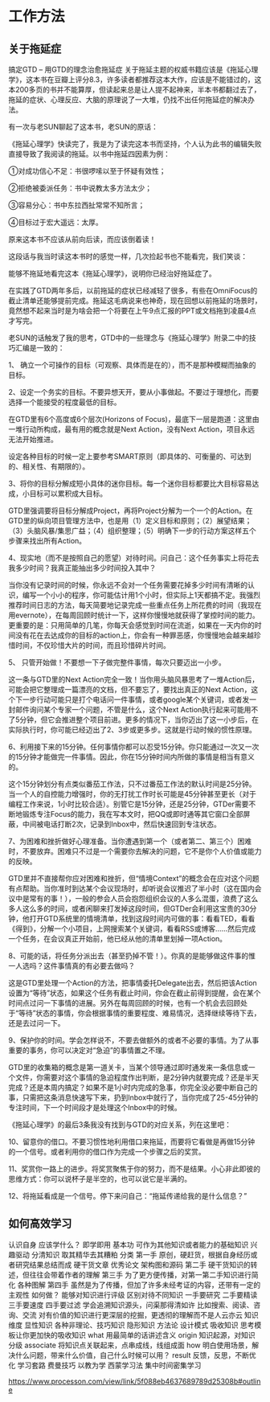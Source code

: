 # 工作方法

## 关于拖延症

搞定GTD – 用GTD的理念治愈拖延症
关于拖延主题的权威书籍应该是《拖延心理学》，这本书在豆瓣上评分8.3，许多读者都推荐这本大作，应该是不能错过的，这本200多页的书并不能算厚，但读起来总是让人提不起神来，半本书都翻过去了，拖延的症状、心理反应、大脑的原理说了一大堆，仍找不出任何拖延症的解决办法。

有一次与老SUN聊起了这本书，老SUN的原话：

《拖延心理学》快读完了，我是为了读完这本书而坚持，个人认为此书的编辑失败直接导致了我阅读的拖延。以书中拖延四因素为例：

①对成功信心不足：书很啰嗦以至于怀疑有效性；

②拒绝被委派任务：书中说教太多方法太少；

③容易分心：书中东拉西扯常常不知所言；

④目标过于宏大遥远：太厚。

原来这本书不应该从前向后读，而应该倒着读！

这段话与我当时读这本书时的感觉一样，几次捡起书也不能看完，我们笑谈：

能够不拖延地看完这本《拖延心理学》，说明你已经治好拖延症了。

在实践了GTD两年多后，以前拖延的症状已经减轻了很多，有些在OmniFocus的截止清单还能够提前完成。拖延这毛病说来也神奇，现在回想以前拖延的场景时，竟然想不起来当时是为啥会把一个将要在上午9点汇报的PPT或文档拖到凌晨4点才写完。

老SUN的话触发了我的思考，GTD中的一些理念与《拖延心理学》附录二中的技巧汇编是一致的：

1、 确立一个可操作的目标（可观察、具体而是在的），而不是那种模糊而抽象的目标。

2、设定一个务实的目标。不要异想天开，要从小事做起。不要过于理想化，而要选择一个能接受的程度最低的目标。

在GTD里有6个高度或6个层次(Horizons of Focus)，最底下一层是跑道：这里由一堆行动所构成，最有用的概念就是Next Action，没有Next Action，项目永远无法开始推进。

设定各种目标的时候一定上要参考SMART原则（即具体的、可衡量的、可达到的、相关性、有期限的）。

3、将你的目标分解成短小具体的迷你目标。每一个迷你目标都要比大目标容易达成，小目标可以累积成大目标。

GTD里强调要将目标分解成Project，再将Project分解为一个一个的Action。在GTD里的纵向项目管理方法中，也是用（1）定义目标和原则；（2）展望结果；（3）头脑风暴/集思广益；（4）组织整理；（5）明确下一步的行动方案这样五个步骤来找出所有Action。

4、现实地（而不是按照自己的愿望）对待时间。问自己：这个任务事实上将花去我多少时间？我真正能抽出多少时间投入其中？

当你没有记录时间的时候，你永远不会对一个任务需要花掉多少时间有清晰的认识，编写一个小小的程序，你可能估计用1个小时，但实际上1天都搞不定。我强烈推荐时间日志的方法，每天简要地记录完成一些重点任务上所花费的时间（我现在用evernote），在每周回顾时统计一下，这样你慢慢地就获得了掌控时间的能力。更重要的是：只用简单的几笔，你每天会感觉到时间在流逝，如果在一天内你的时间没有花在去达成你的目标的action上，你会有一种罪恶感，你慢慢地会越来越珍惜时间，不仅珍惜大片的时间，而且珍惜碎片时间。

5、 只管开始做！不要想一下子做完整件事情，每次只要迈出一小步。

这一条与GTD里的Next Action完全一致！当你用头脑风暴思考了一堆Action后，可能会把它整理成一篇漂亮的文档，但不要忘了，要找出真正的Next Action，这个下一步行动可能只是打个电话问一件事情，或者google某个关键词，或者发一封邮件询问某个专家一个问题，不管是什么，这个Next Action执行起来可能用不了5分钟，但它会推进整个项目前进。更多的情况下，当你迈出了这一小步后，在实际执行时，你可能已经迈出了2、3步或更多步。这就是行动时候的惯性原理。

6、利用接下来的15分钟。任何事情你都可以忍受15分钟。你只能通过一次又一次的15分钟才能做完一件事情。因此，你在15分钟时间内所做的事情是相当有意义的。

这个15分钟划分有点类似番茄工作法，只不过番茄工作法的默认时间是25分钟。当一个人的自控能力增强时，你的无打扰工作时长可能是45分钟甚至更长（对于编程工作来说，1小时比较合适）。别管它是15分钟，还是25分钟，GTDer需要不断地锻炼专注Focus的能力，我在写本文时，把QQ或即时通等其它窗口全部屏蔽，中间被电话打断2次，记录到Inbox中，然后快速回到专注状态。

7、为困难和挫折做好心理准备。当你遭遇到第一个（或者第二、第三个）困难时，不要放弃。困难只不过是一个需要你去解决的问题，它不是你个人价值或能力的反映。

GTD里并不直接帮你应对困难和挫折，但“情境Context”的概念会在应对这个问题有点帮助。当你准时到达某个会议现场时，却听说会议推迟了半小时（这在国内会议中是常有的事！），一般的参会人员会抱怨组织会议的人多么混蛋，浪费了这么多人这么多的时间，或者闲聊来打发掉这段时间，但GTDer会利用这宝贵的30分钟，他打开GTD系统里的情境清单，找到这段时间内可做的事：看看TED，看看《得到》，分解一个小项目，上网搜索某个关键词，看看RSS或博客……然后完成一个任务，在会议真正开始前，他已经从他的清单里划掉一项Action。

8、可能的话，将任务分派出去（甚至扔掉不管！）。你真的是能够做这件事的惟一人选吗？这件事情真的有必要去做吗？

这是GTD里处理一个Action的方法，把事情委托Delegate出去，然后把该Action设置为“等待”状态，如果这个任务有截止时间，你会在截止前得到提醒，会在某个时间点过问一下事情的进展。另外在每周回顾的时候，也有一个机会去回顾处于“等待”状态的事情，你会根据事情的重要程度、难易情况，选择继续等待下去，还是去过问一下。

9、保护你的时间。学会怎样说不，不要去做额外的或者不必要的事情。为了从事重要的事务，你可以决定对“急迫”的事情置之不理。

GTD里的收集箱的概念是第一道关卡，当某个领导通过即时通发来一条信息或一个文件，你需要对这个事情的急迫程度作出判断，是2分钟内就要完成？还是半天完成？还是本周内搞定？如果不是1小时内完成的急事，你完全没必要中断自己的事，只需把这条消息快速写下来，扔到Inbox中就行了，当你完成了25-45分钟的专注时间，下一个时间段才是处理这个Inbox中的时候。

《拖延心理学》的最后3条我没有找到与GTD的对应关系，列在这里吧：

10、留意你的借口。不要习惯性地利用借口来拖延，而要将它看做是再做15分钟的一个信号。或者利用你的借口作为完成一个步骤之后的奖赏。

11、奖赏你一路上的进步。将奖赏聚焦于你的努力，而不是结果。小心非此即彼的思维方式：你可以说杯子是半空的，也可以说它是半满的。

12、将拖延看成是一个信号。停下来问自己：“拖延传递给我的是什么信息？”


## 如何高效学习

认识自身
应该学什么？
即学即用
基本功
可作为其他知识或者能力的基础知识
兴趣驱动
分清知识
取其精华去其糟粕
分类
第一手
原创，硬赶货，根据自身经历或者研究结果总结而成
硬干货文章
优秀论文
架构图和源码
第二手
硬干货知识的转述，但往往会带着作者的理解
第三手
为了更方便传播，对第一第二手知识进行简化
各种图解
第四手
虽然是为了传播，但加了许多未经考证的内容，还带有一定的主观性
如何做？
能够对知识进行评级
区别对待不同知识
一手要研究
二手要精读
三手要速度
四手要过滤
学会追溯知识源头，问渠那得清如许
比如搜索、阅读、咨询、交流
对有价值的知识进行更深层的挖掘，更透彻的理解而不是人云亦云
知识维度
显性知识
各种非理论、技巧知识
隐形知识
方法论
设计模式
吸收知识
思考模板让你更加快的吸收知识
what
用最简单的话讲述含义
origin
知识起源，对知识分级
associate
将知识点关联起来，点串成线，线组成面
how
明白使用场景，解决什么问题，带来什么价值，自己什么时候可以用？
result
反馈，反思，不断优化
学习套路
费曼技巧
以教为学
西蒙学习法
集中时间密集学习

https://www.processon.com/view/link/5f088eb4637689789d25308b#outline